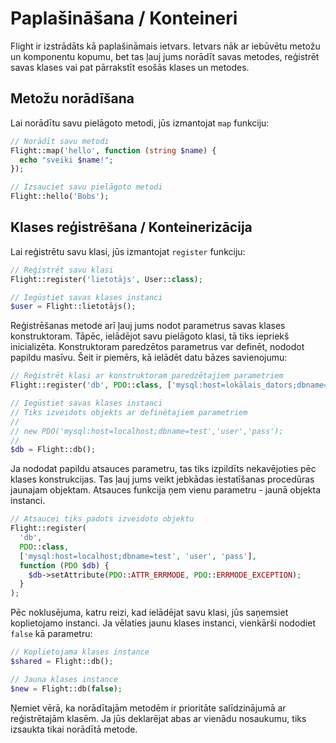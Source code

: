 # Paplašināšana / Konteineri

Flight ir izstrādāts kā paplašināmais ietvars. Ietvars nāk ar iebūvētu metožu un komponentu kopumu, bet tas ļauj jums norādīt savas metodes, reģistrēt savas klases vai pat pārrakstīt esošās klases un metodes.

## Metožu norādīšana

Lai norādītu savu pielāgoto metodi, jūs izmantojat `map` funkciju:

```php
// Norādīt savu metodi
Flight::map('hello', function (string $name) {
  echo "sveiki $name!";
});

// Izsauciet savu pielāgoto metodi
Flight::hello('Bobs');
```

## Klases reģistrēšana / Konteinerizācija

Lai reģistrētu savu klasi, jūs izmantojat `register` funkciju:

```php
// Reģistrēt savu klasi
Flight::register('lietotājs', User::class);

// Iegūstiet savas klases instanci
$user = Flight::lietotājs();
```

Reģistrēšanas metode arī ļauj jums nodot parametrus savas klases konstruktoram. Tāpēc, ielādējot savu pielāgoto klasi, tā tiks iepriekš inicializēta. Konstruktoram paredzētos parametrus var definēt, nododot papildu masīvu. Šeit ir piemērs, kā ielādēt datu bāzes savienojumu:

```php
// Reģistrēt klasi ar konstruktoram paredzētajiem parametriem
Flight::register('db', PDO::class, ['mysql:host=lokālais_dators;dbname=testa', 'lietotājs', 'parole']);

// Iegūstiet savas klases instanci
// Tiks izveidots objekts ar definētajiem parametriem
//
// new PDO('mysql:host=localhost;dbname=test','user','pass');
//
$db = Flight::db();
```

Ja nododat papildu atsauces parametru, tas tiks izpildīts nekavējoties pēc klases konstrukcijas. Tas ļauj jums veikt jebkādas iestatīšanas procedūras jaunajam objektam. Atsauces funkcija ņem vienu parametru - jaunā objekta instanci.

```php
// Atsaucei tiks padots izveidoto objektu
Flight::register(
  'db',
  PDO::class,
  ['mysql:host=localhost;dbname=test', 'user', 'pass'],
  function (PDO $db) {
    $db->setAttribute(PDO::ATTR_ERRMODE, PDO::ERRMODE_EXCEPTION);
  }
);
```

Pēc noklusējuma, katru reizi, kad ielādējat savu klasi, jūs saņemsiet koplietojamo instanci. Ja vēlaties jaunu klases instanci, vienkārši nododiet `false` kā parametru:

```php
// Koplietojama klases instance
$shared = Flight::db();

// Jauna klases instance
$new = Flight::db(false);
```

Ņemiet vērā, ka norādītajām metodēm ir prioritāte salīdzinājumā ar reģistrētajām klasēm. Ja jūs deklarējat abas ar vienādu nosaukumu, tiks izsaukta tikai norādītā metode.